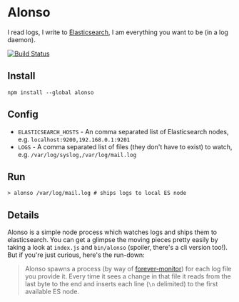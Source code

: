 # Alonso

I read logs, I write to [Elasticsearch][0], I am everything you want to be (in a
log daemon).

[![Build Status](https://travis-ci.org/noazark/alonso.svg?branch=fix-watch-rotated)](https://travis-ci.org/noazark/alonso)

## Install

`npm install --global alonso`

## Config

* `ELASTICSEARCH_HOSTS` - An comma separated list of Elasticsearch nodes, e.g. `localhost:9200,192.168.0.1:9201`
* `LOGS` - A comma separated list of files (they don't have to exist) to watch, e.g. `/var/log/syslog,/var/log/mail.log`

## Run

```
> alonso /var/log/mail.log # ships logs to local ES node
```

## Details

Alonso is a simple node process which watches logs and ships them to
elasticsearch. You can get a glimpse the moving pieces pretty easily by taking
a look at `index.js` and `bin/alonso` (spoiler, there's a cli version too!). But
if you're just curious, here's the run-down:

> Alonso spawns a process (by way of  [forever-monitor][1]) for each log file
> you provide it. Every time it sees a change in that file it reads from the
> last byte to the end and inserts each line (`\n` delimited) to the first
> available ES node.

[0]: http://www.elasticsearch.com/
[1]: https://github.com/nodejitsu/forever-monitor
